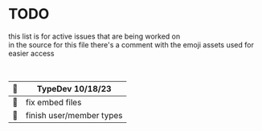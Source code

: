 [assets]: <> ( 
  🟢
  🔴
)


# TODO
this list is for active issues that are being worked on<br>
in the source for this file there's a comment with the emoji assets used for easier access

<br>


| 🔴 | TypeDev 10/18/23 |
| - | - |
| 🔴 | fix embed files |
| 🔴 | finish user/member types |
<br>
